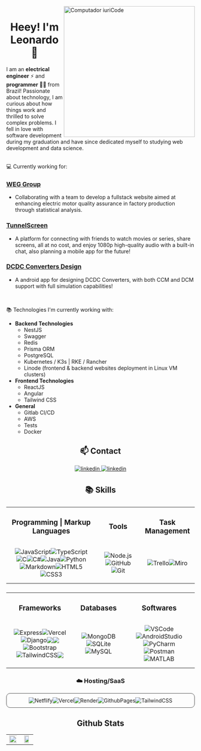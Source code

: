 <img src="https://raw.githubusercontent.com/MicaelliMedeiros/micaellimedeiros/master/image/computer-illustration.png" min-width="350px" max-width="350px" width="350px" align="right" alt="Computador iuriCode">

<h1 align="center">Heey! I'm Leonardo 👋</h1>

<p align="left"> 
I am an <strong>electrical engineer</strong> ⚡ and <strong>programmer</strong> 👨‍💻 from Brazil! Passionate about technology, I am curious about how things work and thrilled to solve complex problems. I fell in love with software development during my graduation and have since dedicated myself to studying web development and data science. 
<br><br>
  
:computer: Currently working for:

### [WEG Group](https://www.weg.net)
- Collaborating with a team to develop a fullstack website aimed at enhancing electric motor quality assurance in factory production through statistical analysis.

### [TunnelScreen](https://www.tunnelscreen.cloud)
- A platform for connecting with friends to watch movies or series, share screens, all at no cost, and enjoy 1080p high-quality audio with a built-in chat, also planning a mobile app for the future!
  
### [DCDC Converters Design](https://play.google.com/store/apps/details?id=com.dcdcconvertersdesigndemo)
- A android app for designing DCDC Converters, with both CCM and DCM support with full simulation capabilities!

<br/>

:books: Technologies I'm currently working with:

- <strong>Backend Technologies</strong>
  - NestJS
  - Swagger
  - Redis
  - Prisma ORM
  - PostgreSQL
  - Kubernetes / K3s | RKE / Rancher
  - Linode (frontend & backend websites deployment in Linux VM clusters)
- <strong>Frontend Technologies</strong>
  - ReactJS
  - Angular
  - Tailwind CSS
- <strong>General</strong>
  - Gitlab CI/CD
  - AWS
  - Tests
  - Docker

<h3 align="center"> </h3>

<p align="left">
</p>

<div align="center">
<h2>📫 Contact</h2>
</div>
<div align="center">
<a href="https://www.linkedin.com/in/leonardoacr" target="_blank">
<img src=https://img.shields.io/badge/linkedin-%231E77B5.svg?&&style=for-the-badge&logo=linkedin&logoColor=white alt=linkedin style="margin-bottom: 5px;" />
</a>
<a href="mailto:leonardoacrg.dev@gmail.com" target="_blank">
<img src=https://img.shields.io/badge/email-%23EE4831.svg?&&style=for-the-badge&logo=gmail&logoColor=white alt=linkedin style="margin-bottom: 5px;" />
</a>
</div>

<div align="center">
<h2>📚 Skills</h2>
</div>

<div align="center">
<table style="width:100%; display:flex; flex-direction:column; justify-content:center; align-items:center;">
  <tr>
    <td>
      <h3 align="center">Programming | Markup Languages</h3>
    </td>
    <td>
      <h3 align="center">Tools</h3>
    </td>
    <td>
      <h3 align="center">Task Management</h3>
    </td>
  </tr>
  <tr>
    <td>
      <div align="center" style="padding: 10px;">
        <div style="display: flex; justify-content: center; align-items: center; flex-wrap: wrap;">
          <img src="https://img.shields.io/badge/JavaScript-323330?&logo=javascript&logoColor=F7DF1E" alt="JavaScript">
          <img src="https://img.shields.io/badge/TypeScript-007ACC?&logo=typescript&logoColor=white" alt="TypeScript">
             <img src="https://img.shields.io/badge/C-00599C?&logo=c&logoColor=white" alt="C">
             <img src="https://img.shields.io/badge/C%23-239120?&logo=c-sharp&logoColor=white" alt="C#">
             <img src="https://img.shields.io/badge/Java-ED8B00?&logo=java&logoColor=white" alt="Java">
             <img src="https://img.shields.io/badge/python-3670A0?&logo=python&logoColor=ffdd54" alt="Python">
          <img src="https://img.shields.io/badge/Markdown-000000?&logo=markdown&logoColor=white" alt="Markdown">
          <img src="https://img.shields.io/badge/HTML5-E34F26?&logo=html5&logoColor=white" alt="HTML5">
           <img src="https://img.shields.io/badge/CSS3-1572B6?&logo=css3&logoColor=white" alt="CSS3">
        </div>
      </div>
    </td>
    <td>
      <div align="center" style="padding: 10px;">
        <div style="display: flex; justify-content: center; align-items: center; flex-wrap: wrap;">
          <img src="https://img.shields.io/badge/Node.js-43853D?&logo=node.js&logoColor=white" alt="Node.js">
          <img src="https://img.shields.io/badge/GitHub-100000?&logo=github&logoColor=white" alt="GitHub">
          <img src="https://img.shields.io/badge/GIT-E44C30?&logo=git&logoColor=white" alt="Git">
        </div>
      </div>
    </td>
    <td>
      <div align="center" style="padding: 10px;">
        <div style="display: flex; justify-content: center; align-items: center; flex-wrap: wrap;">
          <img src="https://img.shields.io/badge/Trello-0052CC?&logo=trello&logoColor=white" alt="Trello">
          <img src="https://img.shields.io/badge/Miro-050038?&logo=Miro&logoColor=white" alt="Miro">
        </div>
      </div>
    </td>
  </tr>
</table>

<div align="center">
<table style="width:100%; display:flex; flex-direction:column; justify-content:center; align-items:center;">
  <tr>
    <td>
      <h3 align="center">Frameworks</h3>
    </td>
    <td>
      <h3 align="center">Databases</h3>
    </td>
    <td>
      <h3 align="center">Softwares</h3>
    </td>
  </tr>
  <tr>
    <td>
      <div align="center" style="padding: 10px;">
        <div style="display: flex; justify-content: center; align-items: center; flex-wrap: wrap;">
          <img src="https://img.shields.io/badge/express.js-%23404d59.svg?&logo=express&logoColor=%2361DAFB" alt="Express">
          <img src="https://img.shields.io/badge/nestjs-%23E0234E.svg?&logo=nestjs&logoColor=white" alt="Vercel">
          <img src="https://img.shields.io/badge/DJANGO-REST-ff1709?&logo=django&logoColor=white&color=ff1709&labelColor=gray" alt="Django">
          <img src="https://img.shields.io/badge/react-%2320232a.svg?logo=react&logoColor=%2361DAFB">
          <img src="https://img.shields.io/badge/Next-black?logo=next.js&logoColor=white">
          <img src="https://img.shields.io/badge/Bootstrap-563D7C?&logo=bootstrap&logoColor=white" alt="Bootstrap">
          <img src="https://img.shields.io/badge/tailwindcss-%2338B2AC.svg?&logo=tailwind-css&logoColor=white" alt="TailwindCSS">
          <img src="https://img.shields.io/badge/chakra-%234ED1C5.svg?logo=chakraui&logoColor=white">
        </div>
      </div>
    </td>
    <td>
      <div align="center" style="padding: 10px;">
        <div style="display: flex; justify-content: center; align-items: center; flex-wrap: wrap;">
          <img src="https://img.shields.io/badge/MongoDB-4EA94B?&logo=mongodb&logoColor=white" alt="MongoDB">
          <img src="https://img.shields.io/badge/SQLite-07405E?&logo=sqlite&logoColor=white" alt="SQLite">
          <img src="https://img.shields.io/badge/MySQL-00000F?&logo=mysql&logoColor=white" alt="MySQL">
        </div>
      </div>
    </td>
    <td>
      <div align="center" style="padding: 10px;">
        <div style="display: flex; justify-content: center; align-items: center; flex-wrap: wrap;">
          <img src="https://img.shields.io/badge/Visual_Studio_Code-0078D4?&logo=visual%20studio%20code&logoColor=white" alt="VSCode">
          <img src="https://img.shields.io/badge/Android_Studio-3DDC84?&logo=android-studio&logoColor=white" alt="AndroidStudio">
          <img src="https://img.shields.io/badge/pycharm-143?&logo=pycharm&logoColor=black&color=black&labelColor=green" alt="PyCharm">
          <img src="https://img.shields.io/badge/Postman-FF6C37?&logo=postman&logoColor=white" alt="Postman">
          <img src="https://img.shields.io/badge/MATLAB-00000F?&logo=matlab&logoColor=white" alt="MATLAB">
</div>
</div>
</td>

  </tr>
</table>
</div>

<h3 align="center">☁️ Hosting/SaaS</h3>
<div align="center" style="border: 1px solid #474747; border-radius: 10px; padding: 10px;">
  <div style="display: flex; justify-content: center; align-items: center; flex-wrap: wrap;">
    <img src="https://img.shields.io/badge/netlify-%23000000.svg?style=for-the-badge&logo=netlify&logoColor=#00C7B7" alt="Netflify">
     <img src="https://img.shields.io/badge/vercel-%23000000.svg?style=for-the-badge&logo=vercel&logoColor=white" alt="Vercel">
    <img src="https://img.shields.io/badge/Render-%46E3B7.svg?style=for-the-badge&logo=render&logoColor=white" alt="Render">
    <img src="https://img.shields.io/badge/github%20pages-121013?style=for-the-badge&logo=github&logoColor=white" alt="GithubPages">
    <img src="https://img.shields.io/badge/AWS-%23FF9900.svg?style=for-the-badge&logo=amazon-aws&logoColor=white" alt="TailwindCSS">
  </div>
</div>

<h2 align="center">Github Stats</h2>   
<table align="center"><tr><td  width="50%" align="center">
<div><img src="https://github-readme-stats.vercel.app/api?username=leonardoacr&show_icons=true&count_private=true&hide_border=true&theme=dark" align="center" style="width: 120%" /></div>
</td><td valign="top" width="50%" align="center">
<img src="https://github-readme-stats.vercel.app/api/top-langs/?username=leonardoacr&hide_border=true&layout=compact&theme=dark" align="center" style="width: 80%" />
</td></tr></table>
